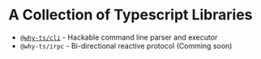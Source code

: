 # A Collection of Typescript Libraries

- [`@why-ts/cli`](libs/cli) - Hackable command line parser and executor
- `@why-ts/irpc` - Bi-directional reactive protocol (Comming soon)
